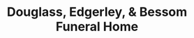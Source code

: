 ---
title: "Douglass, Edgerley, & Bessom Funeral Home"
url: /reading/douglass-edgerley-und-bessom-funeral-home/
shop: Bestattungen
---